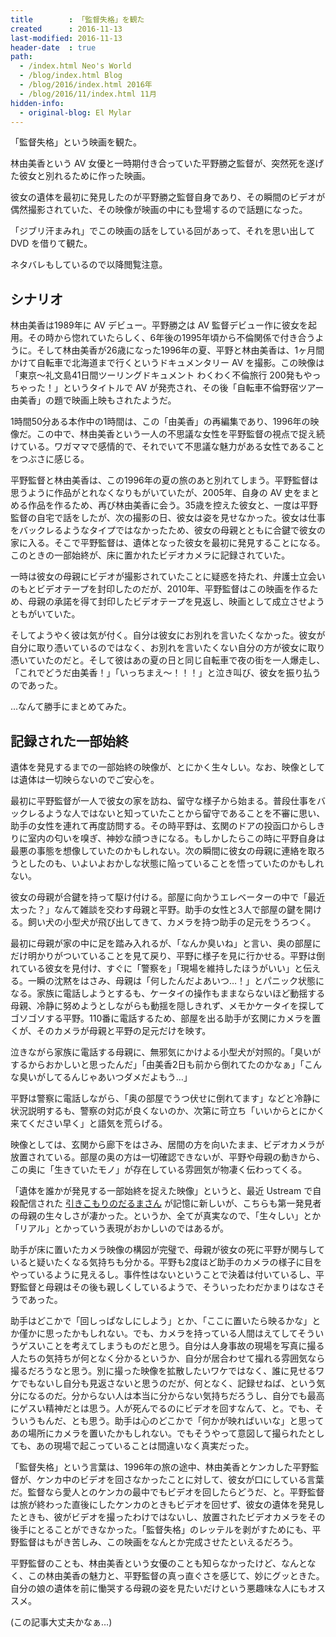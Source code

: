 ```yaml
---
title        : 「監督失格」を観た
created      : 2016-11-13
last-modified: 2016-11-13
header-date  : true
path:
  - /index.html Neo's World
  - /blog/index.html Blog
  - /blog/2016/index.html 2016年
  - /blog/2016/11/index.html 11月
hidden-info:
  - original-blog: El Mylar
---
```


「監督失格」という映画を観た。

林由美香という AV 女優と一時期付き合っていた平野勝之監督が、突然死を遂げた彼女と別れるために作った映画。

彼女の遺体を最初に発見したのが平野勝之監督自身であり、その瞬間のビデオが偶然撮影されていた、その映像が映画の中にも登場するので話題になった。

「ジブリ汗まみれ」でこの映画の話をしている回があって、それを思い出して DVD を借りて観た。

ネタバレもしているので以降閲覧注意。

## シナリオ

林由美香は1989年に AV デビュー。平野勝之は AV 監督デビュー作に彼女を起用。その時から惚れていたらしく、6年後の1995年頃から不倫関係で付き合うように。そして林由美香が26歳になった1996年の夏、平野と林由美香は、1ヶ月間かけて自転車で北海道まで行くというドキュメンタリー AV を撮影。この映像は「東京〜礼文島41日間ツーリングドキュメント わくわく不倫旅行 200発もやっちゃった！」というタイトルで AV が発売され、その後「自転車不倫野宿ツアー 由美香」の題で映画上映もされたようだ。

1時間50分ある本作中の1時間は、この「由美香」の再編集であり、1996年の映像だ。この中で、林由美香という一人の不思議な女性を平野監督の視点で捉え続けている。ワガママで感情的で、それでいて不思議な魅力がある女性であることをつぶさに感じる。

平野監督と林由美香は、この1996年の夏の旅のあと別れてしまう。平野監督は思うように作品がとれなくなりもがいていたが、2005年、自身の AV 史をまとめる作品を作るため、再び林由美香に会う。35歳を控えた彼女と、一度は平野監督の自宅で話をしたが、次の撮影の日、彼女は姿を見せなかった。彼女は仕事をバックレるようなタイプではなかったため、彼女の母親とともに合鍵で彼女の家に入る。そこで平野監督は、遺体となった彼女を最初に発見することになる。このときの一部始終が、床に置かれたビデオカメラに記録されていた。

一時は彼女の母親にビデオが撮影されていたことに疑惑を持たれ、弁護士立会いのもとビデオテープを封印したのだが、2010年、平野監督はこの映画を作るため、母親の承諾を得て封印したビデオテープを見返し、映画として成立させようともがいていた。

そしてようやく彼は気が付く。自分は彼女にお別れを言いたくなかった。彼女が自分に取り憑いているのではなく、お別れを言いたくない自分の方が彼女に取り憑いていたのだと。そして彼はあの夏の日と同じ自転車で夜の街を一人爆走し、「これでどうだ由美香！」「いっちまえ～！！！」と泣き叫び、彼女を振り払うのであった。

…なんて勝手にまとめてみた。

## 記録された一部始終

遺体を発見するまでの一部始終の映像が、とにかく生々しい。なお、映像としては遺体は一切映らないのでご安心を。

最初に平野監督が一人で彼女の家を訪ね、留守な様子から始まる。普段仕事をバックレるような人ではないと知っていたことから留守であることを不審に思い、助手の女性を連れて再度訪問する。その時平野は、玄関のドアの投函口からしきりに室内の匂いを嗅ぎ、神妙な顔つきになる。もしかしたらこの時に平野自身は最悪の事態を想像していたのかもしれない。次の瞬間に彼女の母親に連絡を取ろうとしたのも、いよいよおかしな状態に陥っていることを悟っていたのかもしれない。

彼女の母親が合鍵を持って駆け付ける。部屋に向かうエレベーターの中で「最近太った？」なんて雑談を交わす母親と平野。助手の女性と3人で部屋の鍵を開ける。飼い犬の小型犬が飛び出してきて、カメラを持つ助手の足元をうろつく。

最初に母親が家の中に足を踏み入れるが、「なんか臭いね」と言い、奥の部屋にだけ明かりがついていることを見て戻り、平野に様子を見に行かせる。平野は倒れている彼女を見付け、すぐに「警察を」「現場を維持したほうがいい」と伝える。一瞬の沈黙をはさみ、母親は「何したんだよあいつ…！」とパニック状態になる。家族に電話しようとするも、ケータイの操作もままならないほど動揺する母親、冷静に努めようとしながらも動揺を隠しきれず、メモかケータイを探してゴソゴソする平野。110番に電話するため、部屋を出る助手が玄関にカメラを置くが、そのカメラが母親と平野の足元だけを映す。

泣きながら家族に電話する母親に、無邪気にかけよる小型犬が対照的。「臭いがするからおかしいと思ったんだ」「由美香2日も前から倒れてたのかなぁ」「こんな臭いがしてるんじゃあいつダメだよもう…」

平野は警察に電話しながら、「奥の部屋でうつ伏せに倒れてます」などと冷静に状況説明するも、警察の対応が良くないのか、次第に苛立ち「いいからとにかく来てください早く」と語気を荒らげる。

映像としては、玄関から廊下をはさみ、居間の方を向いたまま、ビデオカメラが放置されている。部屋の奥の方は一切確認できないが、平野や母親の動きから、この奥に「生きていたモノ」が存在している雰囲気が物凄く伝わってくる。

「遺体を誰かが発見する一部始終を捉えた映像」というと、最近 Ustream で自殺配信された [引きこもりのだるまさん](http://pixls.jp/I0000770) が記憶に新しいが、こちらも第一発見者の母親の生々しさが凄かった。というか、全てが真実なので、「生々しい」とか「リアル」とかっていう表現がおかしいのではあるが。

助手が床に置いたカメラ映像の構図が完璧で、母親が彼女の死に平野が関与していると疑いたくなる気持ちも分かる。平野も2度ほど助手のカメラの様子に目をやっているように見えるし。事件性はないということで決着は付いているし、平野監督と母親はその後も親しくしているようで、そういったわだかまりはなさそうであった。

助手はどこかで「回しっぱなしにしよう」とか、「ここに置いたら映るかな」とか僅かに思ったかもしれない。でも、カメラを持っている人間はえてしてそういうゲスいことを考えてしまうものだと思う。自分は人身事故の現場を写真に撮る人たちの気持ちが何となく分かるというか、自分が居合わせて撮れる雰囲気なら撮るだろうなと思う。別に撮った映像を拡散したいワケではなく、誰に見せるワケでもないし自分も見返さないと思うのだが、何となく、記録せねば、という気分になるのだ。分からない人は本当に分からない気持ちだろうし、自分でも最高にゲスい精神だとは思う。人が死んでるのにビデオを回すなんて、と。でも、そういうもんだ、とも思う。助手は心のどこかで「何かが映ればいいな」と思ってあの場所にカメラを置いたかもしれない。でもそうやって意図して撮られたとしても、あの現場で起こっていることは間違いなく真実だった。

「監督失格」という言葉は、1996年の旅の途中、林由美香とケンカした平野監督が、ケンカ中のビデオを回さなかったことに対して、彼女が口にしている言葉だ。監督なら愛人とのケンカの最中でもビデオを回したらどうだ、と。平野監督は旅が終わった直後にしたケンカのときもビデオを回せず、彼女の遺体を発見したときも、彼がビデオを撮ったわけではないし、放置されたビデオカメラをその後手にとることができなかった。「監督失格」のレッテルを剥がすためにも、平野監督はもがき苦しみ、この映画をなんとか完成させたといえるだろう。

平野監督のことも、林由美香という女優のことも知らなかったけど、なんとなく、この林由美香の魅力と、平野監督の真っ直ぐさを感じて、妙にグッときた。自分の娘の遺体を前に慟哭する母親の姿を見たいだけという悪趣味な人にもオススメ。

(この記事大丈夫かなぁ…)
